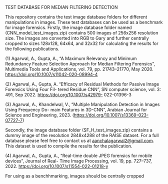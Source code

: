 TEST DATABASE FOR MEDIAN FILTERING DETECTION

This repository contains the test image database folders for different manipulations in images. 
These test databases can be used as a benchmark for image forensics.
Firstly, the image database folder named (CNN_model_test_images.zip) contains 500 images of 256x256 resolution size. 
The images are converted into RGB to Gary and further centrally cropped to sizes 
128x128, 64x64, and 32x32 for calculating the results for the following publications.

(1) Agarwal, A., Gupta, A., “A Maximum Relevancy and Minimum Redundancy Feature Selection
Approach for Median Filtering Forensics”, Multimedia Tools and Applications, vol. 79, pp.
21743–21770, May 2020. https://doi.org/10.1007/s11042-020-08994-4

(2) Agarwal, A., Gupta, A. “Efficacy of Residual Methods for Passive Image Forensics Using Four Fil-
tered Residue CNN”, SN computer science, vol. 3: 491, Sep 2022. https://doi.org/10.1007/s42979-
022-01396-3

(3) Agarwal, A., Khandelwal, V., “Multiple Manipulation Detection in Images Using Frequency Do-
main Features in 3D-CNN”, Arabian Journal for Science and Engineering, 2023.
(https://doi.org/10.1007/s13369-023-07727-7)

Secondly, the image database folder (SF_H_test_images.zip) contains a dummy image of the resolution 
2848x4288 of the RAISE dataset. For a full database please feel free to contact us at aanchalagarwal2@gmail.com. 
This dataset is used to compile the results for the publication.

(4) Agarwal, A., Gupta, A., “Real-time double JPEG forensics for mobile devices”, Journal of Real-
Time Image Processing, vol. 19, pp. 727–737, 2022. https://doi.org/10.1007/s11554-022-01218-y
















For using as a benchhmarking, images should be centrally cropped 
